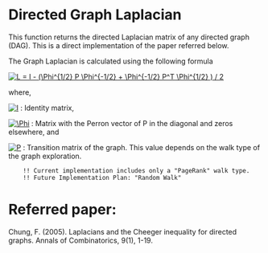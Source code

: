 # Directed Graph Laplacian

This function returns the directed Laplacian matrix of any directed graph (DAG).
This is a direct implementation of the paper referred below.

The Graph Laplacian is calculated using the following formula

<a href="https://www.codecogs.com/eqnedit.php?latex=\dpi{150}&space;L&space;=&space;I&space;-&space;(\Phi^{1/2}&space;P&space;\Phi^{-1/2}&space;&plus;&space;\Phi^{-1/2}&space;P^T&space;\Phi^{1/2}&space;)&space;/&space;2" target="_blank"><img src="https://latex.codecogs.com/svg.latex?\dpi{150}&space;L&space;=&space;I&space;-&space;(\Phi^{1/2}&space;P&space;\Phi^{-1/2}&space;&plus;&space;\Phi^{-1/2}&space;P^T&space;\Phi^{1/2}&space;)&space;/&space;2" title="L = I - (\Phi^{1/2} P \Phi^{-1/2} + \Phi^{-1/2} P^T \Phi^{1/2} ) / 2" /></a>

where,

  <a href="https://www.codecogs.com/eqnedit.php?latex=\dpi{150}&space;I" target="_blank"><img src="https://latex.codecogs.com/svg.latex?\dpi{150}&space;I" title="I" /></a>   : Identity matrix,
  
  <a href="https://www.codecogs.com/eqnedit.php?latex=\dpi{150}&space;\Phi" target="_blank"><img src="https://latex.codecogs.com/svg.latex?\dpi{150}&space;\Phi" title="\Phi" /></a> : Matrix with the Perron vector of P in the diagonal and zeros elsewhere, and
  
  <a href="https://www.codecogs.com/eqnedit.php?latex=\dpi{150}&space;P" target="_blank"><img src="https://latex.codecogs.com/svg.latex?\dpi{150}&space;P" title="P" /></a>   : Transition matrix of the graph. This value depends on the walk
        type of the graph exploration.
        
        !! Current implementation includes only a "PageRank" walk type.
        !! Future Implementation Plan: "Random Walk"

# Referred paper:
Chung, F. (2005). Laplacians and the Cheeger inequality for directed graphs. Annals of Combinatorics, 9(1), 1-19. 
